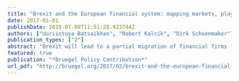 ```yaml
---
title: "Brexit and the European financial system: mapping markets, players and jobs"
date: 2017-01-01
publishDate: 2019-07-08T11:51:28.923744Z
authors: ["Uuriintuya Batsaikhan", "Robert Kalcik", "Dirk Schoenmaker"]
publication_types: ["2"]
abstract: "Brexit will lead to a partial migration of financial firms from London to the EU27. This Policy Contribution provides a comparison between London and four major cities that will host most of the new EU27 wholesale market: Frankfurt, Paris, Dublin and Amsterdam. It gives a detailed picture of the wholesale markets, the largest players in these markets and the underlying clearing infrastructure. It also provides data on professional services and innovation."
featured: true
publication: "*Bruegel Policy Contribution*"
url_pdf: "http://bruegel.org/2017/02/brexit-and-the-european-financial-system-mapping-markets-players-and-jobs/"
---
```


